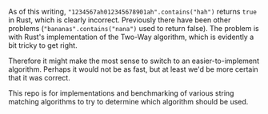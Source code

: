 As of this writing, `"1234567ah012345678901ah".contains("hah")` returns `true` in Rust, which is clearly incorrect. Previously there have been other problems (`"bananas".contains("nana")` used to return false). The problem is with Rust's implementation of the Two-Way algorithm, which is evidently a bit tricky to get right.

Therefore it might make the most sense to switch to an easier-to-implement algorithm. Perhaps it would not be as fast, but at least we'd be more certain that it was correct.

This repo is for implementations and benchmarking of various string matching algorithms to try to determine which algorithm should be used.



